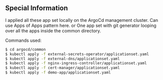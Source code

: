## Special Information

I applied all these app set locally on the ArgoCd management cluster. Can use Apps of Apps pattern here.
or
One app set with git generator looping over all the apps inside the common directory.

Commands used:

```bash
$ cd argocd/common
$ kubectl apply -f external-secrets-operator/applicationset.yaml
$ kubectl apply -f external-dns/applicationset.yaml
$ kubectl apply -f nginx-ingress-controller/applicationset.yaml
$ kubectl apply -f cert-manager/applicationset.yaml
$ kubectl apply -f demo-app/applicationset.yaml
```
